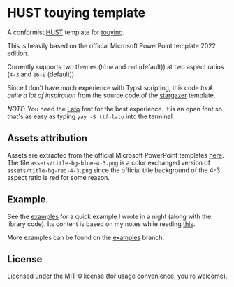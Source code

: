 # HUST touying template

A conformist [HUST](https://en.wikipedia.org/wiki/Hanoi_University_of_Science_and_Technology) template for [touying](https://github.com/touying-typ/touying).

This is heavily based on the official Microsoft PowerPoint template 2022 edition.

Currently supports two themes (`blue` and `red` (default)) at two aspect ratios (`4-3` and `16-9` (default)).

Since I don't have much experience with Typst scripting, this code _took quite a lot of inspiration_ from the source code of the [stargazer](https://github.com/touying-typ/touying/blob/main/themes/stargazer.typ) template.

*NOTE*: You need the [Lato](https://fonts.google.com/specimen/Lato) font for the best experience. It is an open font so that's as easy as typing `yay -S ttf-lato` into the terminal.

## Assets attribution

Assets are extracted from the official Microsoft PowerPoint templates
[here](https://hust.edu.vn/vi/he-thong-nhan-dien-thuong-hieu/).
The file `assets/title-bg-blue-4-3.png` is a color exchanged version of
`assets/title-bg-red-4-3.png` since the official title background
of the 4-3 aspect ratio is red for some reason.

## Example

See the [examples](https://github.com/btmxh/touying-ppt-hustvn/tree/master/examples) for a quick example I wrote in a night (along with the library code). Its content is based on my notes while reading [this](http://web.stanford.edu/~marykw/classes/CS250_W19/readings/Forney_Introduction_to_Finite_Fields.pdf).

More examples can be found on the [examples](https://github.com/btmxh/touying-ppt-hustvn/tree/examples/examples) branch.

## License

Licensed under the [MIT-0](https://github.com/btmxh/touying-ppt-hustvn/blob/master/LICENSE) license (for usage convenience, you're welcome).
